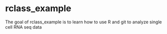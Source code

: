
# rclass_example

<!-- badges: start -->
<!-- badges: end -->

The goal of rclass_example is to learn how to use R and git to analyze single cell RNA seq data

